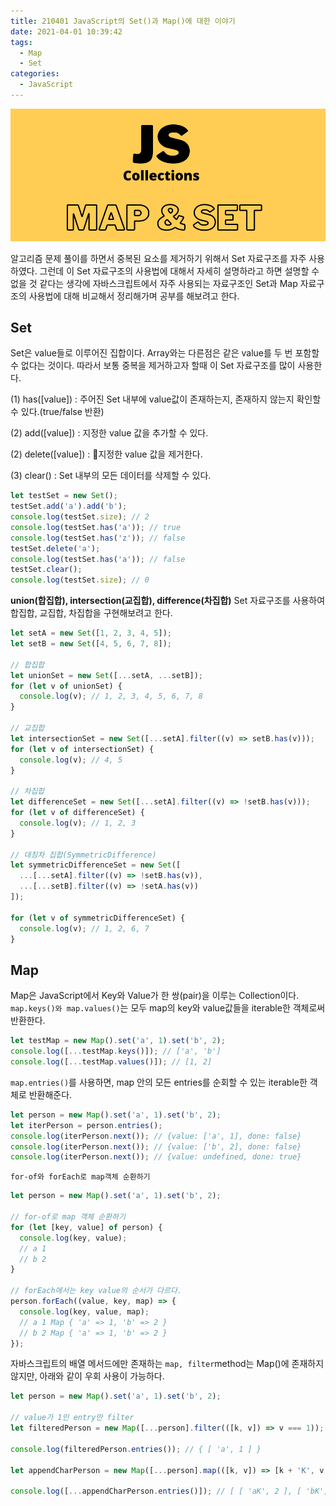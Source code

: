 ```yaml
---
title: 210401 JavaScript의 Set()과 Map()에 대한 이야기
date: 2021-04-01 10:39:42
tags:
  - Map
  - Set
categories:
  - JavaScript
---
```


![](/images/post_images/210401_javascript_map_and_set.png)

알고리즘 문제 풀이를 하면서 중복된 요소를 제거하기 위해서 Set 자료구조를 자주 사용하였다.
그런데 이 Set 자료구조의 사용법에 대해서 자세히 설명하라고 하면 설명할 수 없을 것 같다는 생각에 자바스크립트에서 자주 사용되는 자료구조인 Set과 Map 자료구조의 사용법에 대해 비교해서 정리해가며 공부를 해보려고 한다.

## Set

Set은 value들로 이루어진 집합이다. Array와는 다른점은 같은 value를 두 번 포함할 수 없다는 것이다. 따라서 보통 중복을 제거하고자 할때 이 Set 자료구조를 많이 사용한다.

<!-- more -->

(1) has([value]) : 주어진 Set 내부에 value값이 존재하는지, 존재하지 않는지 확인할 수 있다.(true/false 반환)

(2) add([value]) : 지정한 value 값을 추가할 수 있다.

(2) delete([value]) : 지정한 value 값을 제거한다.

(3) clear() : Set 내부의 모든 데이터를 삭제할 수 있다.

```javascript
let testSet = new Set();
testSet.add('a').add('b');
console.log(testSet.size); // 2
console.log(testSet.has('a')); // true
console.log(testSet.has('z')); // false
testSet.delete('a');
console.log(testSet.has('a')); // false
testSet.clear();
console.log(testSet.size); // 0
```

**union(합집합), intersection(교집합), difference(차집합)**
Set 자료구조를 사용하여 합집합, 교집합, 차집합을 구현해보려고 한다.

```javascript
let setA = new Set([1, 2, 3, 4, 5]);
let setB = new Set([4, 5, 6, 7, 8]);

// 합집합
let unionSet = new Set([...setA, ...setB]);
for (let v of unionSet) {
  console.log(v); // 1, 2, 3, 4, 5, 6, 7, 8
}

// 교집합
let intersectionSet = new Set([...setA].filter((v) => setB.has(v)));
for (let v of intersectionSet) {
  console.log(v); // 4, 5
}

// 차집합
let differenceSet = new Set([...setA].filter((v) => !setB.has(v)));
for (let v of differenceSet) {
  console.log(v); // 1, 2, 3
}

// 대칭차 집합(SymmetricDifference)
let symmetricDifferenceSet = new Set([
  ...[...setA].filter((v) => !setB.has(v)),
  ...[...setB].filter((v) => !setA.has(v))
]);

for (let v of symmetricDifferenceSet) {
  console.log(v); // 1, 2, 6, 7
}
```

## Map

Map은 JavaScript에서 Key와 Value가 한 쌍(pair)을 이루는 Collection이다.
`map.keys()와 map.values()`는 모두 map의 key와 value값들을 iterable한 객체로써 반환한다.

```javascript
let testMap = new Map().set('a', 1).set('b', 2);
console.log([...testMap.keys()]); // ['a', 'b']
console.log([...testMap.values()]); // [1, 2]
```

`map.entries()`를 사용하면, map 안의 모든 entries를 순회할 수 있는 iterable한 객체로 반환해준다.

```javascript
let person = new Map().set('a', 1).set('b', 2);
let iterPerson = person.entries();
console.log(iterPerson.next()); // {value: ['a', 1], done: false}
console.log(iterPerson.next()); // {value: ['b', 2], done: false}
console.log(iterPerson.next()); // {value: undefined, done: true}
```

`for-of와 forEach로 map객체 순환하기`

```javascript
let person = new Map().set('a', 1).set('b', 2);

// for-of로 map 객체 순환하기
for (let [key, value] of person) {
  console.log(key, value);
  // a 1
  // b 2
}

// forEach에서는 key value의 순서가 다르다.
person.forEach((value, key, map) => {
  console.log(key, value, map);
  // a 1 Map { 'a' => 1, 'b' => 2 }
  // b 2 Map { 'a' => 1, 'b' => 2 }
});
```

자바스크립트의 배열 메서드에만 존재하는 `map, filter`method는 Map()에 존재하지 않지만, 아래와 같이 우회 사용이 가능하다.

```javascript
let person = new Map().set('a', 1).set('b', 2);

// value가 1인 entry만 filter
let filteredPerson = new Map([...person].filter(([k, v]) => v === 1));

console.log(filteredPerson.entries()); // { [ 'a', 1 ] }

let appendCharPerson = new Map([...person].map(([k, v]) => [k + 'K', v + 1]));

console.log([...appendCharPerson.entries()]); // [ [ 'aK', 2 ], [ 'bK', 3 ] ]
```
